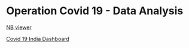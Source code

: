 # Operation Covid 19 - Data Analysis

[NB viewer](https://nbviewer.jupyter.org/github/Shreyas285/covid-19/blob/main/Covid_19.ipynb) 

[Covid 19 India Dashboard](https://app.powerbi.com/groups/me/reports/f1837132-7a0e-409c-9dda-5e8715da0595/ReportSection)
